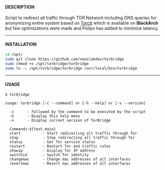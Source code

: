 #### DESCRIPTION

Script to redirect all traffic through TOR Network including DNS queries for anonymizing entire system based on [Torctl](https://github.com/BlackArch/torctl) which is available on **BlackArch** but few optimizations were made and Polipo has added to minimize latency.

* * *

#### INSTALLATION

```bash
cd /opt/
sudo git clone https://github.com/neoslabdev/torbridge
sudo chmod +x /opt/torbridge/torbridge
sudo ln -s /opt/torbridge/torbridge /usr/local/bin/torbridge
```

* * *

#### USAGE

```
$ torbridge

usage: torbridge [-c --command] or [-h --help] or [-v --version]

  -c      - Followed by the command to be executed by the script
  -h      - Display this help menu
  -v      - Display current version of TorBridge

  Commands:${text_main}
  start          - Start redirecting all traffic through Tor
  stop           - Stop redirecting all traffic through Tor
  status         - Get Tor service status
  restart        - Restart Tor and traffic rules
  showip         - Display Tor IP address
  switchid       - Switch Tor identity
  changemac      - Change mac addresses of all interfaces
  revertmac      - Revert mac addresses of all interfaces
```
